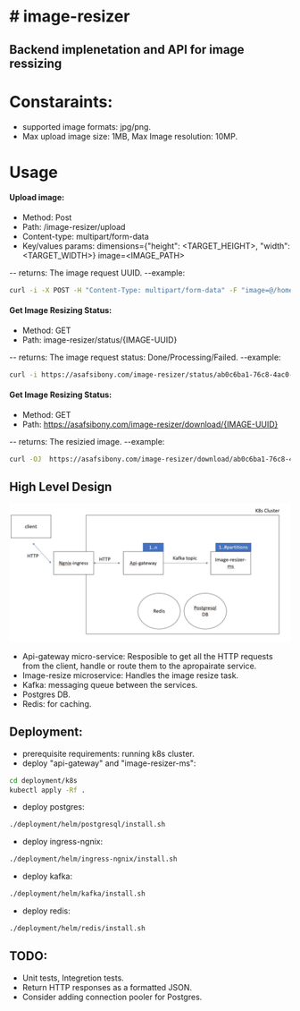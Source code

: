 # # image-resizer
## Backend implenetation and API for image ressizing

# Constaraints:
- supported image formats: jpg/png.
- Max upload image size: 1MB, Max Image resolution: 10MP.

# Usage
#### Upload image:
- Method: Post 
- Path: /image-resizer/upload
- Content-type: multipart/form-data
- Key/values params: 
dimensions={"height": <TARGET_HEIGHT>, "width": <TARGET_WIDTH>} 
image=<IMAGE_PATH>

-- returns: The image request UUID.
--example:
```sh
curl -i -X POST -H "Content-Type: multipart/form-data" -F "image=@/home/cat.jpg"  -F "dimensions={\"height\": 500, \"width\": 500}" https://asafsibony.com/image-resizer/upload
```

#### Get Image Resizing Status:
- Method: GET 
- Path: image-resizer/status/{IMAGE-UUID}

-- returns: The image request status: Done/Processing/Failed.
--example:
```sh
curl -i https://asafsibony.com/image-resizer/status/ab0c6ba1-76c8-4ac0-a664-7fc992861945
```

#### Get Image Resizing Status:
- Method: GET 
- Path: https://asafsibony.com/image-resizer/download/{IMAGE-UUID}

-- returns: The resizied image.
--example:
```sh
curl -OJ  https://asafsibony.com/image-resizer/download/ab0c6ba1-76c8-4ac0-a664-7fc992861945
```

## High Level Design
![alt text](./docs/HLD_diagram.JPG "HLD diagram")

- Api-gateway micro-service: Resposible to get all the HTTP requests from the client, handle or route them to the apropairate service.
- Image-resize microservice: Handles the image resize task.
- Kafka: messaging queue between the services.
- Postgres DB.
- Redis: for caching.

## Deployment:
- prerequisite requirements: running k8s cluster.
- deploy "api-gateway" and "image-resizer-ms":
```sh
cd deployment/k8s
kubectl apply -Rf .
```
- deploy postgres:
```sh
./deployment/helm/postgresql/install.sh
```
- deploy ingress-ngnix:
```sh
./deployment/helm/ingress-ngnix/install.sh
```
- deploy kafka:
```sh
./deployment/helm/kafka/install.sh
```
- deploy redis:
```sh
./deployment/helm/redis/install.sh
```

## TODO:
- Unit tests, Integretion tests.
- Return HTTP responses as a formatted JSON.
- Consider adding connection pooler for Postgres.